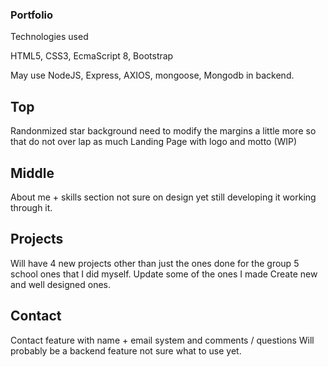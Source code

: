 ### Portfolio

Technologies used

HTML5, CSS3, EcmaScript 8, Bootstrap

May use
NodeJS, Express, AXIOS, mongoose, Mongodb in backend. 

## Top
Randonmized star background need to modify the margins a little more so that do not over lap as much
Landing Page with logo and motto (WIP)

## Middle

About me + skills section not sure on design yet still developing it working through it.

## Projects

Will have 4 new projects other than just the ones done for the group 5 school ones that I did myself.
Update some of the ones I made
Create new and well designed ones.

## Contact

Contact feature with name + email system and comments / questions
Will probably be a backend feature not sure what to use yet.
